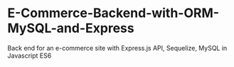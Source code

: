 # E-Commerce-Backend-with-ORM-MySQL-and-Express
Back end for an e-commerce site with Express.js API, Sequelize, MySQL in Javascript ES6
